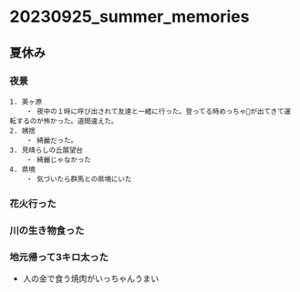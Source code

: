 # 20230925_summer_memories
## 夏休み
### 夜景
    1. 美ヶ原
        ・ 夜中の１時に呼び出されて友達と一緒に行った。登ってる時めっちゃ🦌が出てきて運転するのが怖かった。道間違えた。
    2. 姨捨
        ・ 綺麗だった。
    3. 見晴らしの丘展望台
        ・ 綺麗じゃなかった
    4. 県境
        ・ 気づいたら群馬との県境にいた
### 花火行った
### 川の生き物食った
### 地元帰って3キロ太った
* 人の金で食う焼肉がいっちゃんうまい
